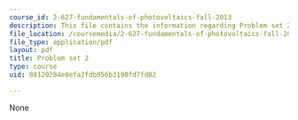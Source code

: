 ```yaml
---
course_id: 2-627-fundamentals-of-photovoltaics-fall-2013
description: This file contains the information regarding Problem set 2.
file_location: /coursemedia/2-627-fundamentals-of-photovoltaics-fall-2013/88129284e0efa2fdb056b3190fd7fd82_MIT2_627F13_pset2.pdf
file_type: application/pdf
layout: pdf
title: Problem set 2
type: course
uid: 88129284e0efa2fdb056b3190fd7fd82

---
```

None